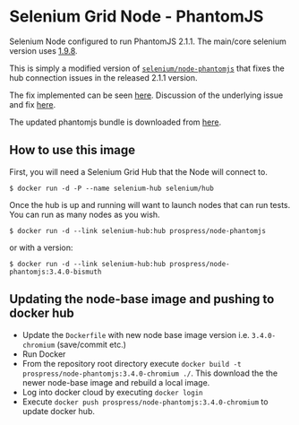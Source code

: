# Selenium Grid Node - PhantomJS

Selenium Node configured to run PhantomJS 2.1.1. The main/core selenium version uses [1.9.8](https://github.com/SeleniumHQ/docker-selenium/blob/master/NodePhantomJS/Dockerfile#L15).

This is simply a modified version of [`selenium/node-phantomjs`](https://github.com/SeleniumHQ/docker-selenium/blob/master/NodePhantomJS/) that fixes the hub connection issues in the released 2.1.1 version.

The fix implemented can be seen [here](https://github.com/Prospress/phantomjs/commit/adce18e47df7058132cd4f9315512426a863bcb7). Discussion of the underlying issue and fix [here](https://github.com/detro/ghostdriver/pull/430).

The updated phantomjs bundle is downloaded from [here](https://github.com/Prospress/phantomjs/tree/2-1-1-hub-fix/downloads).

## How to use this image

First, you will need a Selenium Grid Hub that the Node will connect to.

```
$ docker run -d -P --name selenium-hub selenium/hub
```

Once the hub is up and running will want to launch nodes that can run tests. You can run as many nodes as you wish.

```
$ docker run -d --link selenium-hub:hub prospress/node-phantomjs
```

or with a version:

```
$ docker run -d --link selenium-hub:hub prospress/node-phantomjs:3.4.0-bismuth
```

## Updating the node-base image and pushing to docker hub

* Update the `Dockerfile` with new node base image version i.e. `3.4.0-chromium` (save/commit etc.)
* Run Docker
* From the repository root directory execute `docker build -t prospress/node-phantomjs:3.4.0-chromium ./`. This download the the newer node-base image and rebuild a local image.
* Log into docker cloud by executing `docker login`
* Execute `docker push prospress/node-phantomjs:3.4.0-chromium` to update docker hub.
